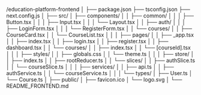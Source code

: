 /education-platform-frontend
│
├── package.json
├── tsconfig.json
├── next.config.js
│
├── src/
│   ├── components/
│   │   ├── common/
│   │   │   ├── Button.tsx
│   │   │   ├── Input.tsx
│   │   │   └── Layout.tsx
│   │   ├── auth/
│   │   │   ├── LoginForm.tsx
│   │   │   └── RegisterForm.tsx
│   │   └── courses/
│   │       ├── CourseCard.tsx
│   │       └── CourseList.tsx
│   │
│   ├── pages/
│   │   ├── _app.tsx
│   │   ├── index.tsx
│   │   ├── login.tsx
│   │   ├── register.tsx
│   │   ├── dashboard.tsx
│   │   └── courses/
│   │       ├── index.tsx
│   │       └── [courseId].tsx
│   │
│   ├── styles/
│   │   ├── globals.css
│   │   └── theme.ts
│   │
│   ├── store/
│   │   ├── index.ts
│   │   ├── rootReducer.ts
│   │   └── slices/
│   │       ├── authSlice.ts
│   │       └── courseSlice.ts
│   │
│   ├── services/
│   │   ├── api.ts
│   │   ├── authService.ts
│   │   └── courseService.ts
│   │
│   └── types/
│       ├── User.ts
│       └── Course.ts
│
├── public/
│   ├── favicon.ico
│   └── logo.svg
│
└── README_FRONTEND.md
